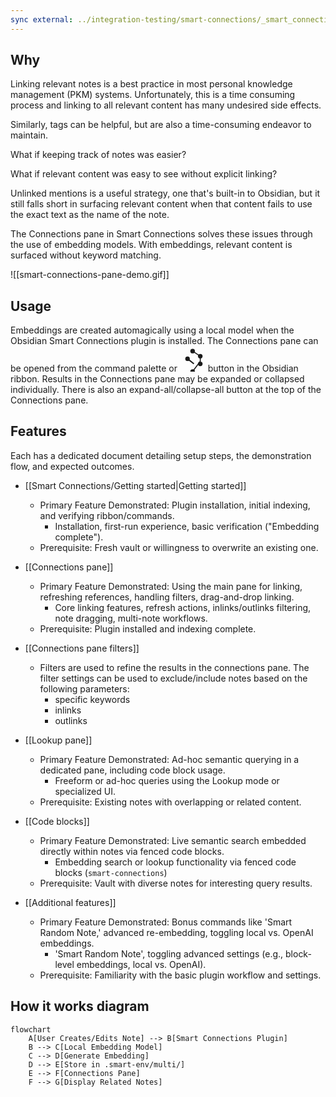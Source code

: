 ```yaml
---
sync external: ../integration-testing/smart-connections/_smart_connections.md
---
```

## Why
Linking relevant notes is a best practice in most personal knowledge management (PKM) systems. Unfortunately, this is a time consuming process and linking to all relevant content has many undesired side effects.

Similarly, tags can be helpful, but are also a time-consuming endeavor to maintain.

What if keeping track of notes was easier?

What if relevant content was easy to see without explicit linking?

Unlinked mentions is a useful strategy, one that's built-in to Obsidian, but it still falls short in surfacing relevant content when that content fails to use the exact text as the name of the note. 

The Connections pane in Smart Connections solves these issues through the use of embedding models. With embeddings, relevant content is surfaced without keyword matching.

![[smart-connections-pane-demo.gif]]
## Usage
Embeddings are created automagically using a local model when the Obsidian Smart Connections plugin is installed.
The Connections pane can be opened from the command palette or <svg style="zoom:1.7;max-width:1.5rem;" viewBox="0 0 100 100" class="svg-icon smart-connections"><path d="M50,20 L80,40 L80,60 L50,100" stroke="currentColor" stroke-width="4" fill="none"></path>
    <path d="M30,50 L55,70" stroke="currentColor" stroke-width="5" fill="none"></path>
    <circle cx="50" cy="20" r="9" fill="currentColor"></circle>
    <circle cx="80" cy="40" r="9" fill="currentColor"></circle>
    <circle cx="80" cy="70" r="9" fill="currentColor"></circle>
    <circle cx="50" cy="100" r="9" fill="currentColor"></circle>
    <circle cx="30" cy="50" r="9" fill="currentColor"></circle></svg> button in the Obsidian ribbon. 
Results in the Connections pane may be expanded or collapsed individually. There is also an expand-all/collapse-all button at the top of the Connections pane.

## Features
Each has a dedicated document detailing setup steps, the demonstration flow, and expected outcomes.

- [[Smart Connections/Getting started|Getting started]]
	- Primary Feature Demonstrated: Plugin installation, initial indexing, and verifying ribbon/commands.  
		- Installation, first-run experience, basic verification ("Embedding complete").  
	- Prerequisite: Fresh vault or willingness to overwrite an existing one.  

- [[Connections pane]]
	- Primary Feature Demonstrated: Using the main pane for linking, refreshing references, handling filters, drag-and-drop linking.  
		- Core linking features, refresh actions, inlinks/outlinks filtering, note dragging, multi-note workflows.  
	- Prerequisite: Plugin installed and indexing complete.  
- [[Connections pane filters]]
	- Filters are used to refine the results in the connections pane. The filter settings can be used to exclude/include notes based on the following parameters:
		- specific keywords
		- inlinks
		- outlinks
- [[Lookup pane]]
	- Primary Feature Demonstrated: Ad-hoc semantic querying in a dedicated pane, including code block usage.  
		- Freeform or ad-hoc queries using the Lookup mode or specialized UI.  
	- Prerequisite: Existing notes with overlapping or related content.  

- [[Code blocks]]
	- Primary Feature Demonstrated: Live semantic search embedded directly within notes via fenced code blocks.  
		- Embedding search or lookup functionality via fenced code blocks (`smart-connections`)
	- Prerequisite: Vault with diverse notes for interesting query results.  

- [[Additional features]]
	- Primary Feature Demonstrated: Bonus commands like 'Smart Random Note,' advanced re-embedding, toggling local vs. OpenAI embeddings.  
		- 'Smart Random Note', toggling advanced settings (e.g., block-level embeddings, local vs. OpenAI).  
	- Prerequisite: Familiarity with the basic plugin workflow and settings.  

## How it works diagram
```mermaid
flowchart
    A[User Creates/Edits Note] --> B[Smart Connections Plugin]
    B --> C[Local Embedding Model]
    C --> D[Generate Embedding]
    D --> E[Store in .smart-env/multi/]
    E --> F[Connections Pane]
    F --> G[Display Related Notes]
```

